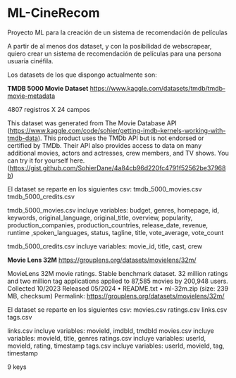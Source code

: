 # ML-CineRecom
Proyecto ML para la creación de un sistema de recomendación de películas

 A partir de al menos dos dataset, y con la posibilidad de webscrapear, quiero crear un sistema de recomendación de películas para una persona usuaria cinéfila. 

Los datasets de los que dispongo actualmente son: 

**TMDB 5000 Movie Dataset**
https://www.kaggle.com/datasets/tmdb/tmdb-movie-metadata

4807 registros X 24 campos

This dataset was generated from The Movie Database API (https://www.kaggle.com/code/sohier/getting-imdb-kernels-working-with-tmdb-data). This product uses the TMDb API but is not endorsed or certified by TMDb.
Their API also provides access to data on many additional movies, actors and actresses, crew members, and TV shows. You can try it for yourself here. (https://gist.github.com/SohierDane/4a84cb96d220fc4791f52562be37968b)

El dataset se reparte en los siguientes csv: 
tmdb_5000_movies.csv
tmdb_5000_credits.csv

tmdb_5000_movies.csv incluye variables: budget, genres, homepage, id, keywords, original_language, original_title, overview, popularity, production_companies, production_countries, release_date, revenue, runtime ,spoken_languages, status, tagline, title, vote_average, vote_count 

 
tmdb_5000_credits.csv incluye variables: movie_id, title, cast, crew

 

**Movie Lens 32M**
https://grouplens.org/datasets/movielens/32m/

MovieLens 32M movie ratings. Stable benchmark dataset. 32 million ratings and two million tag applications applied to 87,585 movies by 200,948 users. Collected 10/2023 Released 05/2024
•	README.txt
•	ml-32m.zip (size: 239 MB, checksum)
Permalink: https://grouplens.org/datasets/movielens/32m/

El dataset se reparte en los siguientes csv: 
movies.csv
ratings.csv
links.csv
tags.csv

links.csv incluye variables: movieId, imdbId, tmdbId
movies.csv incluye variables: movieId, title, genres
ratings.csv incluye variables: userId, movieId, rating, timestamp
tags.csv incluye variables: userId, movieId, tag, timestamp

9 keys 

